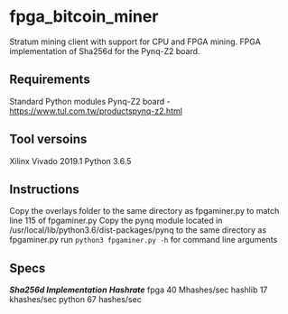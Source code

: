 # fpga_bitcoin_miner
Stratum mining client with support for CPU and FPGA mining.  FPGA implementation of Sha256d for the Pynq-Z2 board.
## Requirements
Standard Python modules
Pynq-Z2 board - https://www.tul.com.tw/productspynq-z2.html
## Tool versoins
Xilinx Vivado 2019.1
Python 3.6.5
## Instructions
Copy the overlays folder to the same directory as fpgaminer.py to match line 115 of fpgaminer.py
Copy the pynq module located in /usr/local/lib/python3.6/dist-packages/pynq to the same directory as fpgaminer.py
run `python3 fpgaminer.py -h` for command line arguments
## Specs
***Sha256d Implementation***          ***Hashrate***
fpga                            40 Mhashes/sec
hashlib                         17 khashes/sec
python                          67 hashes/sec
